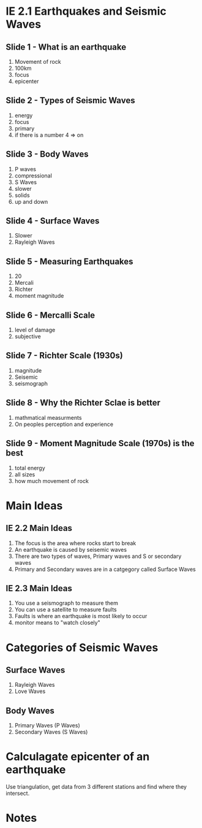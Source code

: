 # IE 2.1 Earthquakes and Seismic Waves

## Slide 1 - What is an earthquake
1. Movement of rock
2. 100km
3. focus
4. epicenter

## Slide 2 - Types of Seismic Waves
1. energy
2. focus
3. primary
4. if there is a number 4 => on

## Slide 3 - Body Waves
1. P waves
2. compressional
3. S Waves
4. slower
5. solids
6. up and down

## Slide 4 - Surface Waves
1. Slower
2. Rayleigh Waves

## Slide 5 - Measuring Earthquakes
1. 20
2. Mercali
3. Richter
4. moment magnitude

## Slide 6 - Mercalli Scale
1. level of damage
2. subjective

## Slide 7 - Richter Scale (1930s)
1. magnitude
2. Seisemic
3. seismograph

## Slide 8 - Why the Richter Sclae is better
1. mathmatical measurments
2. On peoples perception and experience

## Slide 9 - Moment Magnitude Scale (1970s) is the best
1. total energy
2. all sizes
3. how much movement of rock

# Main Ideas

## IE 2.2 Main Ideas
1. The focus is the area where rocks start to break
2. An earthquake is caused by seisemic waves
3. There are two types of waves, Primary waves and S or secondary waves
4. Primary and Secondary waves are in a catgegory called Surface Waves

## IE 2.3 Main Ideas
1. You use a seismograph to measure them
2. You can use a satellite to measure faults    
3. Faults is where an earthquake is most likely to occur
4. monitor means to "watch closely"

# Categories of Seismic Waves

## Surface Waves
1. Rayleigh Waves
2. Love Waves

## Body Waves
1. Primary Waves (P Waves)
2. Secondary Waves (S Waves)

# Calculagate epicenter of an earthquake
Use triangulation, get data from 3 different stations and find where
they intersect.

# Notes
